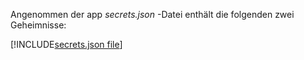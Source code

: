Angenommen der app *secrets.json* -Datei enthält die folgenden zwei Geheimnisse:

[!INCLUDE[secrets.json file](secrets-json-file.md)]
